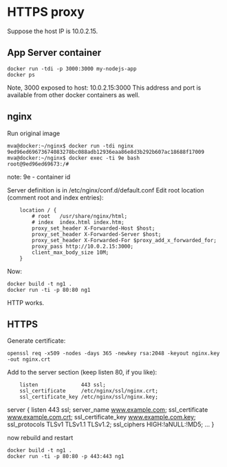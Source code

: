 HTTPS proxy
===========

Suppose the host IP is 10.0.2.15.

App Server container
--------------------

```
docker run -tdi -p 3000:3000 my-nodejs-app
docker ps
```
Note, 3000 exposed to host: 10.0.2.15:3000
This address and port is available from other docker containers as well.


nginx
-----

Run original image
```
mva@docker:~/nginx$ docker run -tdi nginx
9ed96ed69673674083278bc088adb12936eaa86e8d3b292b607ac18688f17009
mva@docker:~/nginx$ docker exec -ti 9e bash
root@9ed96ed69673:/# 
```
note: 9e - container id

Server definition is in /etc/nginx/conf.d/default.conf
Edit root location (comment root and index entries):
```
    location / {
        # root   /usr/share/nginx/html;
        # index  index.html index.htm;
        proxy_set_header X-Forwarded-Host $host;
        proxy_set_header X-Forwarded-Server $host;
        proxy_set_header X-Forwarded-For $proxy_add_x_forwarded_for;
        proxy_pass http://10.0.2.15:3000;
        client_max_body_size 10M;
    }
```

Now:
```
docker build -t ng1 .
docker run -ti -p 80:80 ng1
```

HTTP works.


HTTPS
-----

Generate certificate:
```
openssl req -x509 -nodes -days 365 -newkey rsa:2048 -keyout nginx.key -out nginx.crt
```

Add to the server section (keep listen 80, if you like):
```
    listen              443 ssl;
    ssl_certificate     /etc/nginx/ssl/nginx.crt;
    ssl_certificate_key /etc/nginx/ssl/nginx.key;
```


server {
    listen              443 ssl;
    server_name         www.example.com;
    ssl_certificate     www.example.com.crt;
    ssl_certificate_key www.example.com.key;
    ssl_protocols       TLSv1 TLSv1.1 TLSv1.2;
    ssl_ciphers         HIGH:!aNULL:!MD5;
    ...
}

now rebuild and restart

```
docker build -t ng1 .
docker run -ti -p 80:80 -p 443:443 ng1
```
